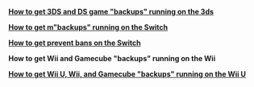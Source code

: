[**How to get 3DS and DS game "backups" running on the 3ds**](https://magolol.github.io/guides/3dsfrii)

[**How to get m"backups" running on the Switch**](https://magolol.github.io/guides/switchfrii)

[**How to get prevent bans on the Switch**](https://magolol.github.io/guides/switchbanprotection)



**How to get Wii and Gamecube "backups" running on the Wii** 

[**How to get Wii U, Wii, and Gamecube "backups" running on the Wii U**](https://magolol.github.io/guides/wiiufrii)